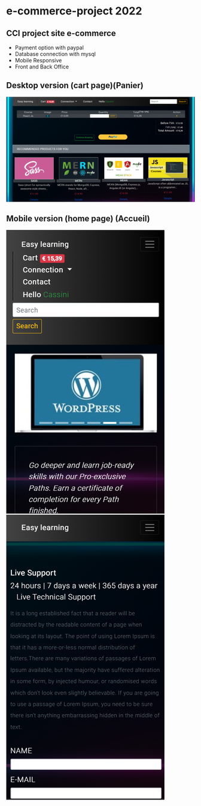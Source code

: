 # e-commerce-project 2022
## CCI project site e-commerce
<ul>
<li>Payment option with paypal </li>
<li>Database connection with mysql</li>
<li>Mobile Responsive</li>
<li>Front and Back Office</li>
</ul>

## Desktop version (cart page)(Panier)
![alt text](https://github.com/tenzind12/e-commerce-project/blob/master/img/Screenshot.png?raw=true)

## Mobile version (home page) (Accueil)
![alt text](https://github.com/tenzind12/e-commerce-project/blob/master/img/mobile.png?raw=true)
![alt text](https://github.com/tenzind12/e-commerce-project/blob/master/img/mobile1.png?raw=true)

